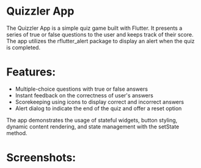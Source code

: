# Quizzler App
The Quizzler App is a simple quiz game built with Flutter. It presents a series of true or false questions to the user and keeps track of their score. The app utilizes the rflutter_alert package to display an alert when the quiz is completed.

# Features:
- Multiple-choice questions with true or false answers
- Instant feedback on the correctness of user's answers
- Scorekeeping using icons to display correct and incorrect answers
- Alert dialog to indicate the end of the quiz and offer a reset option

The app demonstrates the usage of stateful widgets, button styling, dynamic content rendering, and state management with the setState method.

# Screenshots:
